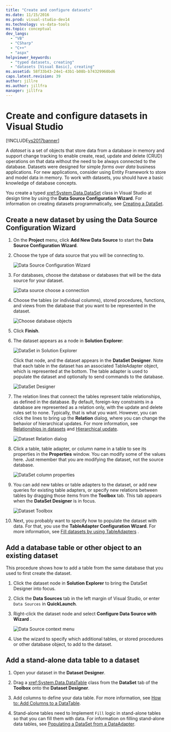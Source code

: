 ```yaml
---
title: "Create and configure datasets"
ms.date: 11/15/2016
ms.prod: visual-studio-dev14
ms.technology: vs-data-tools
ms.topic: conceptual
dev_langs:
  - "VB"
  - "CSharp"
  - "C++"
  - "aspx"
helpviewer_keywords:
  - "typed datasets, creating"
  - "datasets [Visual Basic], creating"
ms.assetid: 58f33b43-24e1-43b1-b08b-b74329960bd6
caps.latest.revision: 39
author: jillre
ms.author: jillfra
manager: jillfra
---
```

# Create and configure datasets in Visual Studio
[!INCLUDE[vs2017banner](../includes/vs2017banner.md)]

A *dataset* is a set of objects that store data from a database in memory and support change tracking to enable create, read, update and delete (CRUD) operations on that data without the need to be always connected to the database. Datasets were designed for simple *forms over data* business applications. For new applications, consider using Entity Framework to store and model data in memory. To work with datasets, you should have a basic knowledge of database concepts.

 You create a typed <xref:System.Data.DataSet> class in Visual Studio at design time by using the **Data Source Configuration Wizard**. For information on creating datasets programmatically, see [Creating a DataSet](https://msdn.microsoft.com/library/57629d8f-393e-4677-8b83-29ffde27f5fc).

## Create a new dataset by using the Data Source Configuration Wizard

1. On the **Project** menu, click **Add New Data Source** to start the **Data Source Configuration Wizard**.

2. Choose the type of data source that you will be connecting to.

     ![Data Source Configuration Wizard](../data-tools/media/data-source-configuration-wizard.png "Data Source Configuration Wizard")

3. For databases, choose the database or databases that will be the data source for your dataset.

     ![Data source choose a connection](../data-tools/media/data-source-choose-a-connection.png "Data source choose a connection")

4. Choose the tables (or individual columns), stored procedures, functions, and views from the database that you want to be represented in the dataset.

     ![Choose database objects](../data-tools/media/raddata-chose-objects.png "raddata Chose objects")

5. Click **Finish**.

6. The dataset appears as a node in **Solution Explorer**:

     ![DataSet in Solution Explorer](../data-tools/media/dataset-in-solution-explorer.png "DataSet in Solution Explorer")

     Click that node, and the dataset appears in the **DataSet Designer**. Note that each table in the dataset has an associated TableAdapter object, which is represented at the bottom. The table adapter is used to populate the dataset and optionally to send commands to the database.

     ![DataSet Designer](../data-tools/media/dataset-designer.png "DataSet Designer")

7. The relation lines that connect the tables represent table relationships, as defined in the database. By default, foreign-key constraints in a database are represented as a relation only, with the update and delete rules set to none. Typically, that is what you want. However, you can click the lines to bring up the **Relation** dialog, where you can change the behavior of  hierarchical updates. For more information, see [Relationships in datasets](../data-tools/relationships-in-datasets.md) and [Hierarchical update](../data-tools/hierarchical-update.md).

     ![Dataset Relation dialog](../data-tools/media/raddata-relation-dialog.png "raddata Relation dialog")

8. Click a table, table adapter, or column name in a table to see its properties in the **Properties** window. You can modify some of the values here. Just remember that you are modifying the dataset, not the source database.

     ![DataSet column properties](../data-tools/media/dataset-column-properties.png "DataSet column properties")

9. You can add new tables or table adapters to the dataset, or add new queries for existing table adapters, or specify new relations between tables by dragging those items from the **Toolbox** tab. This tab appears when the **DataSet Designer** is in focus.

     ![Dataset Toolbox](../data-tools/media/raddata-dataset-toolbox.png "raddata Dataset Toolbox")

10. Next, you probably want to specify how to populate the dataset with data. For that, you use the **TableAdapter Configuration Wizard**. For more information, see [Fill datasets by using TableAdapters](../data-tools/fill-datasets-by-using-tableadapters.md) .

## Add a database table or other object to an existing dataset
 This procedure shows how to add a table from the same database that you used to first create the dataset.

1. Click the dataset node in **Solution Explorer** to bring the DataSet Designer into focus.

2. Click the **Data Sources** tab in the left margin of Visual Studio, or enter `Data Sources` in **QuickLaunch**.

3. Right-click the dataset node and select **Configure Data Source with Wizard** .

     ![Data Source context menu](../data-tools/media/data-source-context-menu.png "Data Source context menu")

4. Use the wizard to specify which additional tables, or stored procedures or other database object, to add to the dataset.

## Add a stand-alone data table to a dataset

1. Open your dataset in the **Dataset Designer**.

2. Drag a <xref:System.Data.DataTable> class from the **DataSet** tab of the **Toolbox** onto the **Dataset Designer**.

3. Add columns to define your data table. For more information, see [How to: Add Columns to a DataTable](https://msdn.microsoft.com/library/8ca21f77-b99a-47a7-a656-7cfd7a1bd9df).

4. Stand-alone tables need to Implement `Fill` logic in stand-alone tables so that you can fill them with data. For information on filling stand-alone data tables, see [Populating a DataSet from a DataAdapter](https://msdn.microsoft.com/library/3fa0ac7d-e266-4954-bfac-3fbe2f913153).
